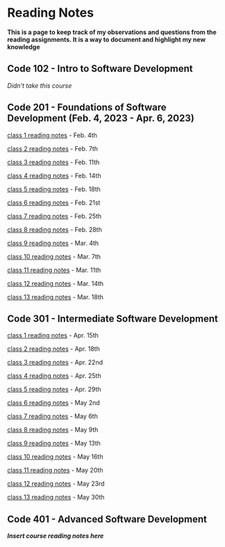 # Reading Notes

**This is a page to keep track of my observations and questions from the reading assignments. It is a way to document and highlight my new knowledge**

## Code 102 - Intro to Software Development

*Didn't take this course*

## Code 201 - Foundations of Software Development (Feb. 4, 2023 - Apr. 6, 2023)

[class 1 reading notes](/class-01.md) - Feb. 4th

[class 2 reading notes](/class-02.md) - Feb. 7th

[class 3 reading notes](/class-03.md) - Feb. 11th

[class 4 reading notes](/class-04.md) - Feb. 14th

[class 5 reading notes](/class-05.md) - Feb. 18th

[class 6 reading notes](/class-06.md) - Feb. 21st

[class 7 reading notes](/class-07.md) - Feb. 25th

[class 8 reading notes](/class-08.md) - Feb. 28th

[class 9 reading notes](/class-09.md) - Mar. 4th

[class 10 reading notes](/class-10.md) - Mar. 7th

[class 11 reading notes](/class-11.md) - Mar. 11th

[class 12 reading notes](/class-12.md) - Mar. 14th

[class 13 reading notes](/class-13.md) - Mar. 18th

## Code 301 - Intermediate Software Development

[class 1 reading notes](/301-class-01.md) - Apr. 15th

[class 2 reading notes](/301-class-02.md) - Apr. 18th

[class 3 reading notes](/301-class-03.md) - Apr. 22nd

[class 4 reading notes](/301-class-04.md) - Apr. 25th

[class 5 reading notes](/301-class-05.md) - Apr. 29th

[class 6 reading notes](/301-class-06.md) - May 2nd

[class 7 reading notes](/301-class-07.md) - May 6th

[class 8 reading notes](/301-class-08.md) - May 9th

[class 9 reading notes](/301-class-09.md) - May 13th

[class 10 reading notes](/301-class-10.md) - May 16th

[class 11 reading notes](/301-class-11.md) - May 20th

[class 12 reading notes](/301-class-12.md) - May 23rd

[class 13 reading notes](/301-class-13.md) - May 30th

## Code 401 - Advanced Software Development

***Insert course reading notes here***
